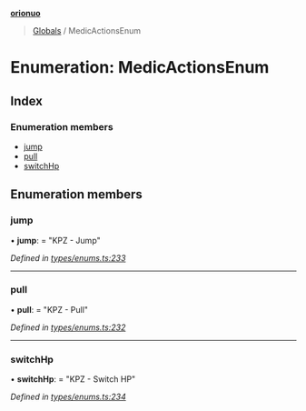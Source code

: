 **[orionuo](../README.md)**

> [Globals](../globals.md) / MedicActionsEnum

# Enumeration: MedicActionsEnum

## Index

### Enumeration members

* [jump](medicactionsenum.md#jump)
* [pull](medicactionsenum.md#pull)
* [switchHp](medicactionsenum.md#switchhp)

## Enumeration members

### jump

•  **jump**:  = "KPZ - Jump"

*Defined in [types/enums.ts:233](https://github.com/msviha/orionuo/blob/029a15d/src/types/enums.ts#L233)*

___

### pull

•  **pull**:  = "KPZ - Pull"

*Defined in [types/enums.ts:232](https://github.com/msviha/orionuo/blob/029a15d/src/types/enums.ts#L232)*

___

### switchHp

•  **switchHp**:  = "KPZ - Switch HP"

*Defined in [types/enums.ts:234](https://github.com/msviha/orionuo/blob/029a15d/src/types/enums.ts#L234)*
